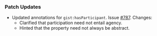 ### Patch Updates

- Updated annotations for `gist:hasParticipant`. Issue [#787](https://github.com/semanticarts/gist/issues/787). Changes:
  - Clarified that participation need not entail agency.
  - Hinted that the property need not always be abstract.
